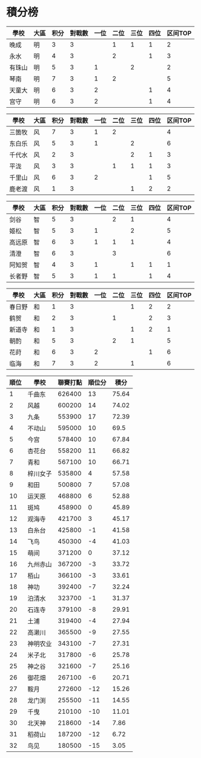 # 積分榜

| 學校   | 大區 | 积分 | 對戰數 | 一位 | 二位 | 三位 | 四位 | 区间TOP |
| ------ | ---- | ---- | ------ | ---- | ---- | ---- | ---- | ------- |
| 晚成   | 明   | 3    | 3      |      | 1    | 1    | 1    | 2       |
| 永水   | 明   | 4    | 3      |      | 2    |      | 1    | 3       |
| 有珠山 | 明   | 5    | 3      | 1    |      | 2    |      | 2       |
| 琴南   | 明   | 7    | 3      | 1    | 2    |      |      | 5       |
| 天童大 | 明   | 6    | 3      | 2    |      |      | 1    | 4       |
| 宫守   | 明   | 6    | 3      | 2    |      |      | 1    | 4       |

| 學校   | 大區 | 积分 | 對戰數 | 一位 | 二位 | 三位 | 四位 | 区间TOP |
| ------ | ---- | ---- | ------ | ---- | ---- | ---- | ---- | ------- |
| 三箇牧 | 风   | 7    | 3      | 1    | 2    |      |      | 4       |
| 东白乐 | 风   | 5    | 3      | 1    |      | 2    |      | 6       |
| 千代水 | 风   | 2    | 3      |      |      | 2    | 1    | 3       |
| 平泷   | 风   | 3    | 3      |      | 1    | 1    | 1    | 3       |
| 千里山 | 风   | 6    | 3      | 2    |      |      | 1    | 5       |
| 鹿老渡 | 风   | 1    | 3      |      |      | 1    | 2    | 2       |

| 學校   | 大區 | 积分 | 對戰數 | 一位 | 二位 | 三位 | 四位 | 区间TOP |
| ------ | ---- | ---- | ------ | ---- | ---- | ---- | ---- | ------- |
| 剑谷   | 智   | 5    | 3      |      | 2    | 1    |      | 4       |
| 姬松   | 智   | 5    | 3      | 1    |      | 2    |      | 5       |
| 高远原 | 智   | 6    | 3      | 1    | 1    | 1    |      | 4       |
| 清澄   | 智   | 6    | 3      |      | 3    |      |      | 6       |
| 阿知贺 | 智   | 4    | 3      | 1    |      | 1    | 1    | 1       |
| 长者野 | 智   | 5    | 3      | 1    | 1    |      | 1    | 4       |

| 學校   | 大區 | 积分 | 對戰數 | 一位 | 二位 | 三位 | 四位 | 区间TOP |
| ------ | ---- | ---- | ------ | ---- | ---- | ---- | ---- | ------- |
| 春日野 | 和   | 1    | 3      |      |      | 1    | 2    | 2       |
| 鹤贺   | 和   | 2    | 3      |      | 1    |      | 2    | 3       |
| 新道寺 | 和   | 1    | 3      |      |      | 1    | 2    | 1       |
| 朝酌   | 和   | 5    | 3      |      | 2    | 1    |      | 5       |
| 花莳   | 和   | 6    | 3      | 2    |      |      | 1    | 6       |
| 临海   | 和   | 7    | 3      | 2    |      | 1    |      | 6       |

順位|學校|聯賽打點|順位分|積分
-|-|-|-|-
1|千曲东|626400|13|75.64
2|风越|600200|14|74.02
3|九条|553900|17|72.39
4|不动山|595000|10|69.5
5|今宫|578400|10|67.84
6|杏花台|558200|11|66.82
7|青和|567100|10|66.71
8|梓川女子|535800|4|57.58
9|和田|500800|7|57.08
10|运天原|468800|6|52.88
11|斑鸠|458900|0|45.89
12|观海寺|421700|3|45.17
13|白糸台|425800|-1|41.58
14|飞鸟|450300|-4|41.03
15|萌间|371200|0|37.12
16|九州赤山|367200|-3|33.72
17|栢山|366100|-3|33.61
18|神功|392400|-7|32.24
19|泊清水|323700|-1|31.37
20|石连寺|379100|-8|29.91
21|土浦|319400|-4|27.94
22|高濑川|365500|-9|27.55
23|神明农业|343100|-7|27.31
24|米子北|317800|-6|25.78
25|神之谷|321600|-7|25.16
26|御花畑|267100|-6|20.71
27|鞍月|272600|-12|15.26
28|龙门渕|255500|-11|14.55
29|千曳|210100|-10|11.01
30|北天神|218600|-14|7.86
31|稻荷山|187200|-12|6.72
32|鸟见|180500|-15|3.05
